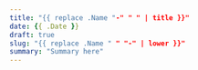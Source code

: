 ```yaml
---
title: "{{ replace .Name "-" " " | title }}"
date: {{ .Date }}
draft: true
slug: "{{ replace .Name " " "-" | lower }}"
summary: "Summary here"
---
```

